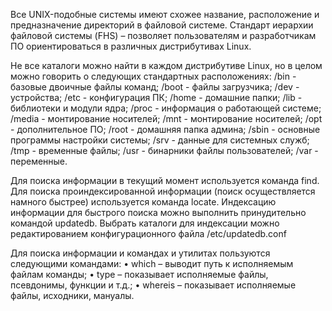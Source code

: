 
Все UNIX-подобные системы имеют схожее название, расположение и предназначение директорий в файловой системе. Стандарт иерархии файловой системы (FHS) – позволяет пользователям и разработчикам ПО ориентироваться в различных дистрибутивах Linux.

Не все каталоги можно найти в каждом дистрибутиве Linux, но в целом можно говорить о следующих стандартных расположениях:
/bin		- базовые двоичные файлы команд;
/boot 		- файлы загрузчика;
/dev		- устройства;
/etc		- конфигурация ПК;
/home		- домашние папки;
/lib		- библиотеки и модули ядра;
/proc		- информация о работающей системе;
/media		- монтирование носителей;
/mnt		- монтирование носителей;
/opt		- дополнительное ПО;
/root		- домашняя папка админа;
/sbin		- основные программы настройки системы;
/srv		- данные для системных служб;
/tmp		- временные файлы;
/usr		- бинарники файлы пользователей;
/var		- переменные.

Для поиска информации в текущий момент используется команда find. Для поиска проиндексированной информации (поиск осуществляется намного быстрее) используется команда locate. 
Индексацию информации для быстрого поиска можно выполнить принудительно командой updatedb. Выбрать каталоги для индексации можно редактированием конфигурационного файла /etc/updatedb.conf  

Для поиска информации и командах и утилитах пользуются следующими командами:
•	which – выводит путь к исполняемым файлам команды;
•	type – показывает исполняемые файлы, псевдонимы, функции и т.д.;
•	whereis – показывает исполняемые файлы, исходники, мануалы.
